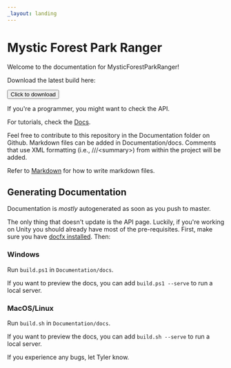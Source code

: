 ```yaml
---
_layout: landing
---
```


# Mystic Forest Park Ranger
Welcome to the documentation for MysticForestParkRanger!

Download the latest build here: <script src="~/assets/js/download-latest.js"></script>

<button onclick="downloadLatestBuildArtifact()">Click to download</button>

If you're a programmer, you might want to check the API.

For tutorials, check the [Docs](docs/introduction.md).

Feel free to contribute to this repository in the Documentation folder on Github. Markdown files can be added in Documentation/docs. Comments that use XML formatting (i.e., ///&lt;summary&gt;) from within the project will be added.

Refer to [Markdown](http://daringfireball.net/projects/markdown/) for how to write markdown files.

## Generating Documentation
Documentation is *mostly* autogenerated as soon as you push to master.

The only thing that doesn't update is the API page. Luckily, if you're working on Unity you should already have most of the pre-requisites. First, make sure you have [docfx installed](https://github.com/dotnet/docfx?tab=readme-ov-file#getting-started). Then:

### Windows
Run `build.ps1` in `Documentation/docs`.

If you want to preview the docs, you can add `build.ps1 --serve` to run a local server. 

### MacOS/Linux
Run `build.sh` in `Documentation/docs`.

If you want to preview the docs, you can add `build.sh --serve`  to run a local server.

If you experience any bugs, let Tyler know.